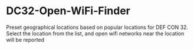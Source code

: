 # DC32-Open-WiFi-Finder
 Preset geographical locations based on popular locations for DEF CON 32. Select the location from the list, and open wifi networks near the location will be reported
